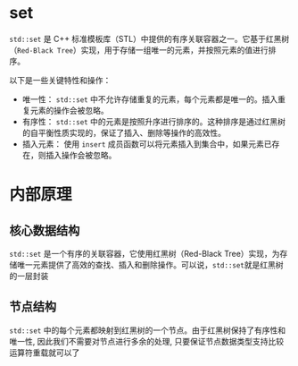 # set

`std::set` 是 C++ 标准模板库（STL）中提供的有序关联容器之一。它基于红黑树（`Red-Black Tree`）实现，用于存储一组唯一的元素，并按照元素的值进行排序。

以下是一些关键特性和操作：

- 唯一性： `std::set` 中不允许存储重复的元素，每个元素都是唯一的。插入重复元素的操作会被忽略。
- 有序性： `std::set` 中的元素是按照升序进行排序的。这种排序是通过红黑树的自平衡性质实现的，保证了插入、删除等操作的高效性。
- 插入元素： 使用 `insert` 成员函数可以将元素插入到集合中，如果元素已存在，则插入操作会被忽略。

# 内部原理

## 核心数据结构

`std::set` 是一个有序的关联容器，它使用红黑树（Red-Black Tree）实现，为存储唯一元素提供了高效的查找、插入和删除操作。可以说，`std::set`就是红黑树的一层封装

## 节点结构

`std::set` 中的每个元素都映射到红黑树的一个节点。由于红黑树保持了有序性和唯一性, 因此我们不需要对节点进行多余的处理, 只要保证节点数据类型支持比较运算符重载就可以了